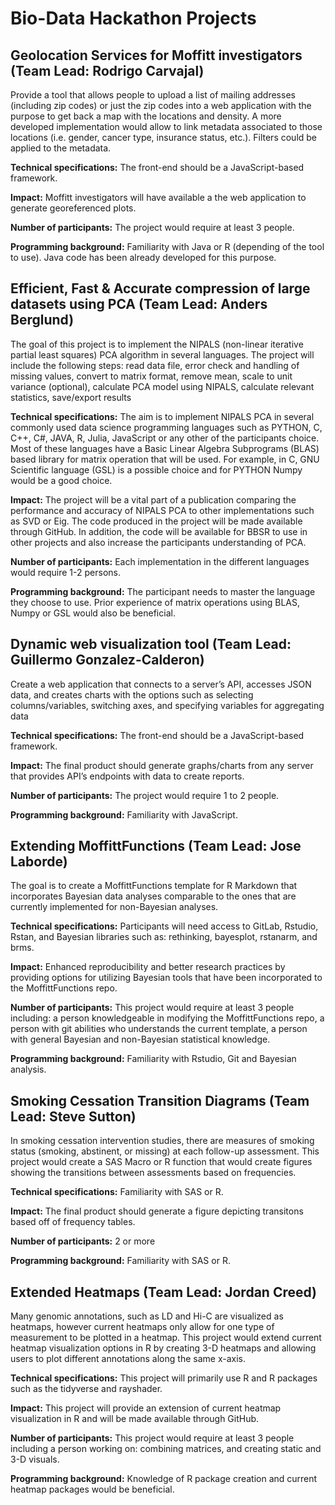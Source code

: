 # Bio-Data Hackathon Projects 

## Geolocation Services for Moffitt investigators (Team Lead: Rodrigo Carvajal)

Provide a tool that allows people to upload a list of mailing addresses (including zip codes) or just the zip codes into a web application with the purpose to get back a map with the locations and density.  A more developed implementation would allow to link metadata associated to those locations (i.e. gender, cancer type, insurance status, etc.). Filters could be applied to the metadata.

**Technical specifications:** The front-end should be a JavaScript-based framework.

**Impact:** Moffitt investigators will have available a the web application to generate georeferenced plots.

**Number of participants:** The project would require at least 3 people.

**Programming background:** Familiarity with Java or R (depending of the tool to use).  Java code has been already developed for this purpose. 

## Efficient, Fast & Accurate compression of large datasets using PCA (Team Lead: Anders Berglund)

The goal of this project is to implement the NIPALS (non-linear iterative partial least squares) PCA algorithm in several languages. The project will include the following steps: read data file, error check and handling of missing values, convert to matrix format, remove mean, scale to unit variance (optional), calculate PCA model using NIPALS, calculate relevant statistics, save/export results

**Technical specifications:**  The aim is to implement NIPALS PCA in several commonly used data science programming languages such as PYTHON, C, C++, C#, JAVA, R, Julia, JavaScript or any other of the participants choice. Most of these languages have a Basic Linear Algebra Subprograms (BLAS) based library for matrix operation that will be used. For example, in C, GNU Scientific language (GSL) is a possible choice and for PYTHON Numpy would be a good choice.

**Impact:** The project will be a vital part of a publication comparing the performance and accuracy of NIPALS PCA to other implementations such as SVD or Eig. The code produced in the project will be made available through GitHub. In addition, the code will be available for BBSR to use in other projects and also increase the participants understanding of PCA.

**Number of participants:** Each implementation in the different languages would require 1-2 persons.

**Programming background:** The participant needs to master the language they choose to use. Prior experience of matrix operations using BLAS, Numpy or GSL would also be beneficial.

## Dynamic web visualization tool (Team Lead: Guillermo Gonzalez-Calderon)

Create a web application that connects to a server’s API, accesses JSON data, and creates charts with the options such as selecting columns/variables, switching axes, and specifying variables for aggregating data

**Technical specifications:** The front-end should be a JavaScript-based framework. 

**Impact:** The final product should generate graphs/charts from any server that provides API’s endpoints with data to create reports.

**Number of participants:** The project would require 1 to 2 people.

**Programming background:** Familiarity with JavaScript. 

## Extending MoffittFunctions (Team Lead: Jose Laborde)

The goal is to create a MoffittFunctions template for R Markdown that incorporates Bayesian data analyses comparable to the ones that are currently implemented for non-Bayesian analyses.

**Technical specifications:** Participants will need access to GitLab, Rstudio, Rstan, and Bayesian libraries such as: rethinking, bayesplot, rstanarm, and brms.

**Impact:** Enhanced reproducibility and better research practices by providing options for utilizing Bayesian tools that have been incorporated to the MoffittFunctions repo.

**Number of participants:** This project would require at least 3 people including: a person knowledgeable in modifying the MoffittFunctions repo, a person with git abilities who understands the current template, a person with general Bayesian and non-Bayesian statistical knowledge.

**Programming background:** Familiarity with Rstudio, Git and Bayesian analysis.

## Smoking Cessation Transition Diagrams (Team Lead: Steve Sutton)

In smoking cessation intervention studies, there are measures of smoking status (smoking, abstinent, or missing) at each follow-up assessment. This project would create a SAS Macro or R function that would create figures showing the transitions between assessments based on frequencies. 

**Technical specifications:** Familiarity with SAS or R. 

**Impact:** The final product should generate a figure depicting transitons based off of frequency tables. 

**Number of participants:** 2 or more

**Programming background:** Familiarity with SAS or R. 

## Extended Heatmaps (Team Lead: Jordan Creed)

Many genomic annotations, such as LD and Hi-C are visualized as heatmaps, however current heatmaps only allow for one type of measurement to be plotted in a heatmap. This project would extend current heatmap visualization options in R by creating 3-D heatmaps and allowing users to plot different annotations along the same x-axis. 

**Technical specifications:** This project will primarily use R and R packages such as the tidyverse and rayshader. 

**Impact:** This project will provide an extension of current heatmap visualization in R and will be made available through GitHub. 

**Number of participants:** This project would require at least 3 people including a person working on: combining matrices, and creating static and 3-D visuals. 

**Programming background:** Knowledge of R package creation and current heatmap packages would be beneficial. 
